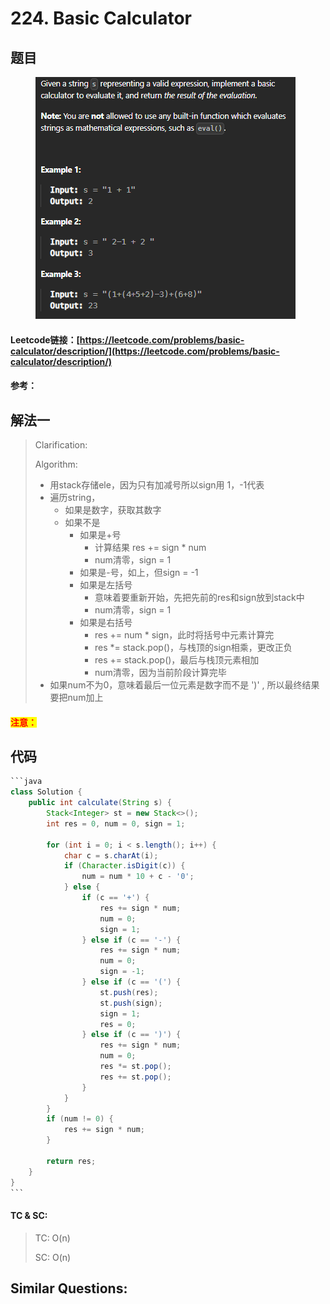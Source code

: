 # 224. Basic Calculator

## 题目

<figure><img src=".gitbook/assets/image (2).png" alt=""><figcaption></figcaption></figure>

#### Leetcode链接：[https://leetcode.com/problems/basic-calculator/description/](https://leetcode.com/problems/basic-calculator/description/)

#### 参考：

## 解法一

> Clarification:&#x20;
>
> Algorithm:&#x20;
>
> * 用stack存储ele，因为只有加减号所以sign用 1，-1代表
> * 遍历string，
>   * 如果是数字，获取其数字
>   * 如果不是
>     * 如果是+号
>       * 计算结果 res += sign \* num
>       * num清零，sign = 1
>     * 如果是-号，如上，但sign = -1
>     * 如果是左括号
>       * 意味着要重新开始，先把先前的res和sign放到stack中
>       * num清零，sign = 1
>     * 如果是右括号
>       * res += num \* sign，此时将括号中元素计算完
>       * res \*= stack.pop()，与栈顶的sign相乘，更改正负
>       * res += stack.pop()，最后与栈顶元素相加
>       * num清零，因为当前阶段计算完毕
> * 如果num不为0，意味着最后一位元素是数字而不是 ')' , 所以最终结果要把num加上

#### <mark style="color:red;">注意：</mark>

## 代码

````java
```java
class Solution {
    public int calculate(String s) {
        Stack<Integer> st = new Stack<>();
        int res = 0, num = 0, sign = 1;

        for (int i = 0; i < s.length(); i++) {
            char c = s.charAt(i);
            if (Character.isDigit(c)) {
                num = num * 10 + c - '0';
            } else {
                if (c == '+') {
                    res += sign * num;
                    num = 0;
                    sign = 1;
                } else if (c == '-') {
                    res += sign * num;
                    num = 0;
                    sign = -1;
                } else if (c == '(') {
                    st.push(res);
                    st.push(sign);
                    sign = 1;
                    res = 0;
                } else if (c == ')') {
                    res += sign * num;
                    num = 0;
                    res *= st.pop();
                    res += st.pop();
                }
            }
        }
        if (num != 0) {
            res += sign * num;
        }

        return res;
    }
}
```
````

#### TC & SC:&#x20;

> TC: O(n)
>
> SC: O(n)

## **Similar Questions:**&#x20;
